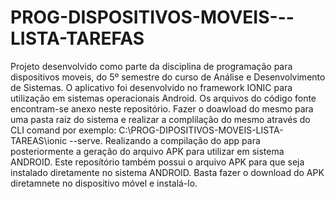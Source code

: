 # PROG-DISPOSITIVOS-MOVEIS---LISTA-TAREFAS
Projeto desenvolvido como parte da disciplina de programação para dispositivos moveis, do 5º semestre do curso de Análise e Desenvolvimento de Sistemas.
O aplicativo foi desenvolvido no framework IONIC para utilização em sistemas operacionais Android. Os arquivos do código fonte encontram-se anexo neste repositório.
Fazer o doawload do mesmo para uma pasta raiz do sistema e realizar a complilação do mesmo através do CLI comand por exemplo: C:\PROG-DIPOSITIVOS-MOVEIS-LISTA-TAREAS\ionic --serve.
Realizando a compilação do app para posteriormente a geração do arquivo APK para utilizar em sistema ANDROID.
Este reposítório também possui o arquivo APK para que seja instalado diretamente no sistema ANDROID. Basta fazer o download do APK diretamnete no dispositivo 
móvel e instalá-lo.
